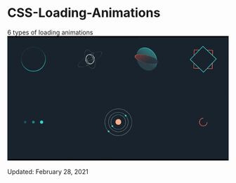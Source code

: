 # CSS-Loading-Animations
 6 types of loading animations
<img src="loading.gif"> <br>
<p>Updated: February 28, 2021 </p>
